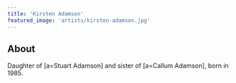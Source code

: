 ```yaml
---
title: 'Kirsten Adamson'
featured_image: 'artists/kirsten-adamson.jpg'
---
```


## About

Daughter of [a=Stuart Adamson] and sister of [a=Callum Adamson], born in 1985.
